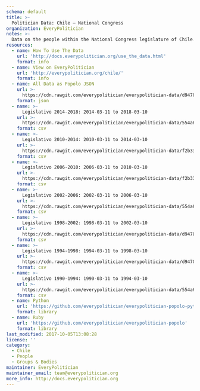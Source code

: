 ```yaml
---
schema: default
title: >-
  Politician Data: Chile — National Congress
organization: EveryPolitician
notes: >-
  Data on the people within the National Congress legislature of Chile.
resources:
  - name: How To Use The Data
    url: 'http://docs.everypolitician.org/use_the_data.html'
    format: info
  - name: View on EveryPolitician
    url: 'http://everypolitician.org/chile/'
    format: info
  - name: All Data as Popolo JSON
    url: >-
      https://cdn.rawgit.com/everypolitician/everypolitician-data/d94708c354367c93a0c49e70b81df9735e6bc6f6/data/Chile/Deputies/ep-popolo-v1.0.json
    format: json
  - name: >-
      Legislativo 2014-2018: 2014-03-11 to 2018-03-10
    url: >-
      https://cdn.rawgit.com/everypolitician/everypolitician-data/554a6cb306153130ac5558e4c015471d63e57cb7/data/Chile/Deputies/term-8.csv
    format: csv
  - name: >-
      Legislativo 2010-2014: 2010-03-11 to 2014-03-10
    url: >-
      https://cdn.rawgit.com/everypolitician/everypolitician-data/f2b3393bf51b78b4862aa2f7479f1982bbb1bc1d/data/Chile/Deputies/term-6.csv
    format: csv
  - name: >-
      Legislativo 2006-2010: 2006-03-11 to 2010-03-10
    url: >-
      https://cdn.rawgit.com/everypolitician/everypolitician-data/f2b3393bf51b78b4862aa2f7479f1982bbb1bc1d/data/Chile/Deputies/term-5.csv
    format: csv
  - name: >-
      Legislativo 2002-2006: 2002-03-11 to 2006-03-10
    url: >-
      https://cdn.rawgit.com/everypolitician/everypolitician-data/554a6cb306153130ac5558e4c015471d63e57cb7/data/Chile/Deputies/term-4.csv
    format: csv
  - name: >-
      Legislativo 1998-2002: 1998-03-11 to 2002-03-10
    url: >-
      https://cdn.rawgit.com/everypolitician/everypolitician-data/d94708c354367c93a0c49e70b81df9735e6bc6f6/data/Chile/Deputies/term-3.csv
    format: csv
  - name: >-
      Legislativo 1994-1998: 1994-03-11 to 1998-03-10
    url: >-
      https://cdn.rawgit.com/everypolitician/everypolitician-data/d94708c354367c93a0c49e70b81df9735e6bc6f6/data/Chile/Deputies/term-2.csv
    format: csv
  - name: >-
      Legislativo 1990-1994: 1990-03-11 to 1994-03-10
    url: >-
      https://cdn.rawgit.com/everypolitician/everypolitician-data/554a6cb306153130ac5558e4c015471d63e57cb7/data/Chile/Deputies/term-1.csv
    format: csv
  - name: Python
    url: 'https://github.com/everypolitician/everypolitician-popolo-python'
    format: library
  - name: Ruby
    url: 'https://github.com/everypolitician/everypolitician-popolo'
    format: library
last_modified: 2017-10-05T13:08:28
license: ''
category:
  - Chile
  - People
  - Groups & Bodies
maintainer: EveryPolitician
maintainer_email: team@everypolitician.org
more_info: http://docs.everypolitician.org
---
```

